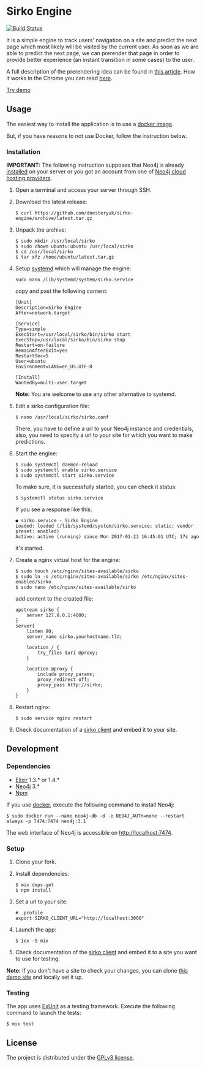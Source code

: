 # Sirko Engine

[![Build Status](https://travis-ci.org/dnesteryuk/sirko-engine.svg?branch=master)](https://travis-ci.org/dnesteryuk/sirko-engine)

It is a simple engine to track users' navigation on a site and predict the next page which most likely will be visited by the current user.
As soon as we are able to predict the next page, we can prerender that page in order to provide better experience (an instant transition in some cases) to the user.

A full description of the prerendering idea can be found in [this article](http://nesteryuk.info/2016/09/27/prerendering-pages-in-browsers.html).
How it works in the Chrome you can read [here](https://www.chromium.org/developers/design-documents/prerender).

[Try demo](http://demo.sirko.io)

## Usage

The easiest way to install the application is to use a [docker image](https://github.com/dnesteryuk/sirko-docker).

But, if you have reasons to not use Docker, follow the instruction below.

### Installation

**IMPORTANT:** The following instruction supposes that Neo4j is already [installed](http://neo4j.com/docs/operations-manual/3.1/installation/) on your server or you got an account from one of [Neo4j cloud hosting providers](https://neo4j.com/developer/guide-cloud-deployment/#_neo4j_cloud_hosting_providers).

1. Open a terminal and access your server through SSH.
2. Download the latest release:

    ```
    $ curl https://github.com/dnesteryuk/sirko-engine/archive/latest.tar.gz
    ```

3. Unpack the archive:

    ```
    $ sudo mkdir /usr/local/sirko
    $ sudo chown ubuntu:ubuntu /usr/local/sirko
    $ cd /usr/local/sirko
    $ tar xfz /home/ubuntu/latest.tar.gz
    ```

4. Setup [systemd](https://en.wikipedia.org/wiki/Systemd) which will manage the engine:

    ```
    sudo nano /lib/systemd/system/sirko.service
    ```

    copy and past the following content:

    ```
    [Unit]
    Description=Sirko Engine
    After=network.target

    [Service]
    Type=simple
    ExecStart=/usr/local/sirko/bin/sirko start
    ExecStop=/usr/local/sirko/bin/sirko stop
    Restart=on-failure
    RemainAfterExit=yes
    RestartSec=5
    User=ubuntu
    Environment=LANG=en_US.UTF-8

    [Install]
    WantedBy=multi-user.target
    ```

    **Note:** You are welcome to use any other alternative to systemd.

5. Edit a sirko configuration file:

    ```
    $ nano /usr/local/sirko/sirko.conf
    ```

    There, you have to define a url to your Neo4j instance and credentials, also, you need to specify a url to your site for which you want to make predictions.

6. Start the engine:

    ```
    $ sudo systemctl daemon-reload
    $ sudo systemctl enable sirko.service
    $ sudo systemctl start sirko.service
    ```

    To make sure, it is successfully started, you can check it status:

    ```
    $ systemctl status sirko.service
    ```

    If you see a response like this:

    ```
    ● sirko.service - Sirko Engine
    Loaded: loaded (/lib/systemd/system/sirko.service; static; vendor preset: enabled)
    Active: active (running) since Mon 2017-01-23 16:45:01 UTC; 17s ago

    ```

    it's started.

7. Create a nginx virtual host for the engine:

    ```
    $ sudo touch /etc/nginx/sites-available/sirko
    $ sudo ln -s /etc/nginx/sites-available/sirko /etc/nginx/sites-enabled/sirko
    $ sudo nano /etc/nginx/sites-available/sirko
    ```

    add content to the created file:

    ```
    upstream sirko {
        server 127.0.0.1:4000;
    }
    server{
        listen 80;
        server_name sirko.yourhostname.tld;

        location / {
            try_files $uri @proxy;
        }

        location @proxy {
            include proxy_params;
            proxy_redirect off;
            proxy_pass http://sirko;
        }
    }
    ```

8. Restart nginx:

    ```
    $ sudo service nginx restart
    ```

9. Check documentation of a [sirko client](https://github.com/dnesteryuk/sirko-client) and embed it to your site.

## Development

### Dependencies

 - [Elixir](http://elixir-lang.org/install.html) 1.3.* or 1.4.*
 - [Neo4j](https://neo4j.com/download/) 3.*
 - [Npm](https://npmjs.com)

If you use [docker](https://www.docker.com/), execute the following command to install Neo4j:

```
$ sudo docker run --name neo4j-db -d -e NEO4J_AUTH=none --restart always -p 7474:7474 neo4j:3.1
```

The web interface of Neo4j is accessible on [http://localhost:7474](http://localhost:7474).

### Setup

1. Clone your fork.
2. Install dependencies:

    ```
    $ mix deps.get
    $ npm install
    ```

3. Set a url to your site:

    ```
    # .profile
    export SIRKO_CLIENT_URL="http://localhost:3000"
    ```

4. Launch the app:

    ```
    $ iex -S mix
    ```

5. Check documentation of the [sirko client](https://github.com/dnesteryuk/sirko-client) and embed it to a site you want to use for testing.

**Note:** If you don't have a site to check your changes, you can clone [this demo site](https://github.com/dnesteryuk/sirko-demo) and locally set it up.

### Testing

The app uses [ExUnit](http://elixir-lang.org/docs/stable/ex_unit/ExUnit.html) as a testing framework.
Execute the following command to launch the tests:

```
$ mix test
```

## License

The project is distributed under the [GPLv3 license](https://github.com/dnesteryuk/sirko-engine/blob/master/LICENSE.txt).
